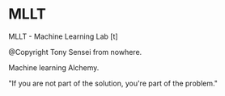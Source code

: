 # MLLT
MLLT - Machine Learning Lab [t]

@Copyright Tony Sensei from nowhere. 

Machine learning Alchemy. 

"If you are not part of the solution, you're part of the problem."
